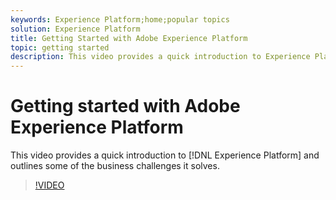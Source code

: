 ```yaml
---
keywords: Experience Platform;home;popular topics
solution: Experience Platform
title: Getting Started with Adobe Experience Platform
topic: getting started
description: This video provides a quick introduction to Experience Platform and outlines the business challenges it solves.
---
```


# Getting started with Adobe Experience Platform

This video provides a quick introduction to [!DNL Experience Platform] and outlines some of the business challenges it solves.

>[!VIDEO](https://video.tv.adobe.com/v/32797?quality=12&learn=on)